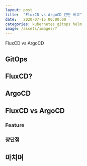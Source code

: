 ```yaml
---
layout: post
title:  "FluxCD vs ArgoCD 간단 비교"
date:   2020-07-15 00:00:00
categories: kubernetes gitops helm
image: /assets/images/?
---
```


FluxCD vs ArgoCD


## GitOps

## FluxCD?



## ArgoCD





## FluxCD vs ArgoCD


### Feature



### 장단점




## 마치며
